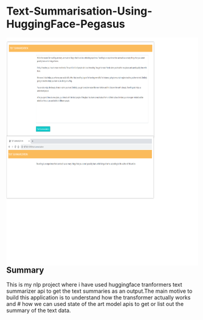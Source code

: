 
# Text-Summarisation-Using-HuggingFace-Pegasus

<img src="https://github.com/Mirnalini-gunaraj-ds/Text-Summarisation-Using-HuggingFace-Pegasus/blob/main/Prj2Output.png" style="float: left;" width="800" height="600" />

## Summary
This is my nlp project where i have used huggingface tranformers text summarizer api to get the text summaries as an output.The main motive to build this application is to understand how the transformer actually works and # how we can used state of the art model apis to get or list out the summary of the text data.
